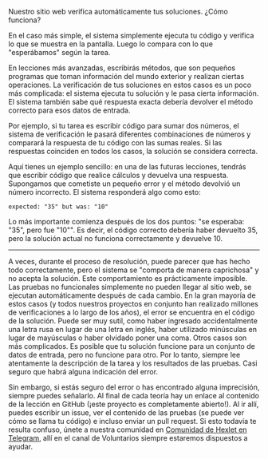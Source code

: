 Nuestro sitio web verifica automáticamente tus soluciones. ¿Cómo funciona?

En el caso más simple, el sistema simplemente ejecuta tu código y verifica lo que se muestra en la pantalla. Luego lo compara con lo que "esperábamos" según la tarea.

En lecciones más avanzadas, escribirás métodos, que son pequeños programas que toman información del mundo exterior y realizan ciertas operaciones. La verificación de tus soluciones en estos casos es un poco más complicada: el sistema ejecuta tu solución y le pasa cierta información. El sistema también sabe qué respuesta exacta debería devolver el método correcto para esos datos de entrada.

Por ejemplo, si tu tarea es escribir código para sumar dos números, el sistema de verificación le pasará diferentes combinaciones de números y comparará la respuesta de tu código con las sumas reales. Si las respuestas coinciden en todos los casos, la solución se considera correcta.

Aquí tienes un ejemplo sencillo: en una de las futuras lecciones, tendrás que escribir código que realice cálculos y devuelva una respuesta. Supongamos que cometiste un pequeño error y el método devolvió un número incorrecto. El sistema responderá algo como esto:

```text
expected: "35" but was: "10"
```

Lo más importante comienza después de los dos puntos: "se esperaba: "35", pero fue "10"". Es decir, el código correcto debería haber devuelto 35, pero la solución actual no funciona correctamente y devuelve 10.

---

A veces, durante el proceso de resolución, puede parecer que has hecho todo correctamente, pero el sistema se "comporta de manera caprichosa" y no acepta la solución. Este comportamiento es prácticamente imposible. Las pruebas no funcionales simplemente no pueden llegar al sitio web, se ejecutan automáticamente después de cada cambio. En la gran mayoría de estos casos (y todos nuestros proyectos en conjunto han realizado millones de verificaciones a lo largo de los años), el error se encuentra en el código de la solución. Puede ser muy sutil, como haber ingresado accidentalmente una letra rusa en lugar de una letra en inglés, haber utilizado minúsculas en lugar de mayúsculas o haber olvidado poner una coma. Otros casos son más complicados. Es posible que tu solución funcione para un conjunto de datos de entrada, pero no funcione para otro. Por lo tanto, siempre lee atentamente la descripción de la tarea y los resultados de las pruebas. Casi seguro que habrá alguna indicación del error.

Sin embargo, si estás seguro del error o has encontrado alguna imprecisión, siempre puedes señalarlo. Al final de cada teoría hay un enlace al contenido de la lección en GitHub (¡este proyecto es completamente abierto!). Al ir allí, puedes escribir un issue, ver el contenido de las pruebas (se puede ver cómo se llama tu código) e incluso enviar un pull request. Si esto todavía te resulta confuso, únete a nuestra comunidad en [Comunidad de Hexlet en Telegram](https://t.me/hexletcommunity/12), allí en el canal de Voluntarios siempre estaremos dispuestos a ayudar.
